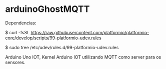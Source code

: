 # arduinoGhostMQTT

Dependencias:

  $ curl -fsSL https://raw.githubusercontent.com/platformio/platformio-core/develop/scripts/99-platformio-udev.rules
  
  $ sudo tree /etc/udev/rules.d/99-platformio-udev.rules

Arduino Uno IOT, Kernel Arduino IOT utlilizando MQTT como server para os sensores.
